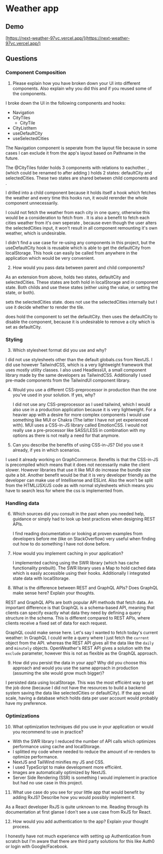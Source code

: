 # Weather app

## Demo

[https://next-weather-97vc.vercel.app/](https://next-weather-97vc.vercel.app/)

## Questions

### Component Composition

1. Please explain how you have broken down your UI into different components.
   Also explain why you did this and if you reused some of the components.

I broke down the UI in the following components and hooks:

- Navigation
- CityTiles
  - CityTile
- CityListItem
- useDefaultCity
- useSelectedCities

The Navigation component is seperate from the layout file because in some cases
I can exclude it from the app's layout based on Pathname in the future.

The @CityTiles folder holds 3 components with relations to eachother.
<CityTiles />, (which could be renamed to <Cities /> after adding
<CityListItem />) holds 2 states: defaultCity and selectedCities. These two
states are shared between child components <CityTile /> and <CityListItem />.

I drilled <CityTile /> into a child component because it holds itself a hook
which fetches the weather and every time this hooks run, it would rerender the
whole <CityTiles /> component unnecessarily.

I could not fetch the weather from each city in one query, otherwise this would
be a consideration to fetch from <CityTiles />. It is also a benefit to fetch
each cities weather from it's own seperate <CityTile />, because even though the
user alters the selectedCities input, it won't result in all <CityTile />
component remounting it's own weather, which is undesirable.

I didn't find a use case for re-using any components in this project, but the
useDefaultCity hook is reusable which is able to get the defaultCity from
localStorage. This hook can easily be called from anywhere in the application
which would be very convenient.

2. How would you pass data between parent and child components?

As an extension from above, <CityTiles /> holds two states, defaultCity and
selectedCities. These states are both hold in localStorage and in component
state. Both childs <CityTile /> and <CityListItem /> use these states (either
using the value, or setting the state, or both).

<CityListItem /> sets the selectedCities state. <CityTile /> does not use the
selectedCities internally but I use it decide whether to render the tile.

<CityTile /> does hold the <Switch /> component to set the defaultCity.
<CityListItem /> then uses the defaultCity to disable the <Checkbox />
component, because it is undesirable to remove a city which is set as
defaultCity.

### Styling

3. Which stylesheet format did you use and why?

I did not use stylesheets other than the default globals.css from NextJS. I did
use however TailwindCSS, which is a very lightweight framework that uses mostly
utility classes. I also used HeadlessUI, a small component library made by the
same developers as TailwindCSS. Additionally I used pre-made components from the
TailwindUI component library.

4. Would you use a different CSS-preprocessor in production than the one you’ve
   used in your solution. If yes, why?

   I did not use any CSS-preprocessor as I used tailwind, which I would also use
   in a production application because it is very lightweight. For a heavier app
   with a desire for more complex components I would use something like MUI or
   Chakra (The latter I have not yet experienced with). MUI uses a CSS-in-JS
   library called EmotionCSS. I would not really use a pre-processor like
   SASS/LESS in combination with my options as there is not really a need for
   that anymore.

5. Can you describe the benefits of using CSS-in-JS? Did you use it already, if
   yes in which scenarios.

I used it already working on GraphCommerce. Benefits is that the CSS-in-JS is
precompiled which means that it does not necessarily make the client slower.
However libraries that use it like MUI do increase the bundle size quite a bit.
Another benefit would be that it is very developer friendly as the developer can
make use of Intellisense and ESLint. Also the won't be split from the
HTML/JSX/JS code as with normal stylesheets which means you have to search less
for where the css is implemented from.

### Handling data

6. Which sources did you consult in the past when you needed help, guidance or
   simply had to look up best practices when designing REST APIs.

   I find reading documentation or looking at proven examples from developers
   before me (like on StackOverflow) very useful when finding out how to do
   something I have not done before.

7. How would you implement caching in your application?

   I implemented caching using the SWR library (which has cache functionality
   prebuilt). The SWR library uses a Map to hold cached data which is easily
   accessible using their hooks. Additionally I integrated state data with
   localStorage.

8. What is the difference between REST and GraphQL APIs? Does GraphQL make sense
   here? Explain your thoughts.

REST and GraphQL APIs are both popular API methods that fetch data. An important
difference is that GraphQL is a schema-based API, meaning that clients can
specify exactly what data they need by defining a query structure in the schema.
This is different compared to REST APIs, where clients receive a fixed set of
data for each request.

GraphQL could make sense here. Let's say I wanted to fetch today's current
weather: In GraphQL I could write a query where I just fetch the `current`
object from the API. whereas the REST API gives all the data like the `daily`
and `minutely` objects. OpenWeather's REST API gives a solution with the
`exclude` parameter, however this is not as flexible as the GraphQL approach.

9. How did you persist the data in your app? Why did you choose this approach
   and would you use the same approach in production (assuming the site would
   grow much bigger)?

I persisted data using localStorage. This was the most efficiënt way to get the
job done (because I did not have the resources to build a backend system saving
the data like selectedCities or defaultCity). If the app would scale, having a
database which holds data per user account would probably have my preference.

### Optimizations

10. What optimization techniques did you use in your application or would you
    recommend to use in practice?

- With the SWR library I reduced the number of API calls which optimizes
  performance using cache and localStorage.
- I splitted my code where needed to reduce the amount of re-renders to optimize
  performance.
- NextJS and TailWind minifies my JS and CSS.
- I used TypeScript to make development more efficiënt.
- Images are automatically optimized by NextJS.
- Server Side Rendering (SSR) is something I would implement in practice but had
  no use case in this project.

11. What use case do you see for your little app that would benefit by adding
    RxJS? Describe how you would possibly implement it.

As a React developer RxJS is quite unknown to me. Reading through its
documentation at first glanse I don't see a use case from RxJS for React.

12. How would you add authentication to the app? Explain your thought process.

I honestly have not much experience with setting up Authentication from scratch
but I'm aware that there are third party solutions for this like Auth0 or login
with Google/Facebook.
